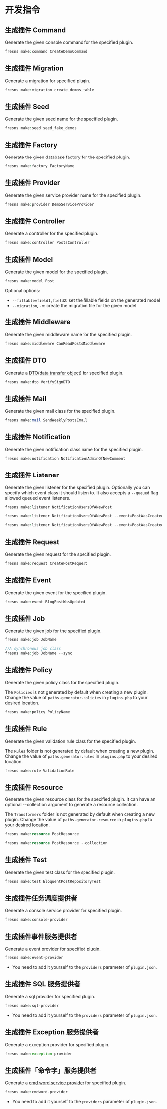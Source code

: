 # 开发指令

## 生成插件 Command

Generate the given console command for the specified plugin.

```php
fresns make:command CreateDemoCommand
```

## 生成插件 Migration

Generate a migration for specified plugin.

```php
fresns make:migration create_demos_table
```

## 生成插件 Seed

Generate the given seed name for the specified plugin.

```php
fresns make:seed seed_fake_demos
```

## 生成插件 Factory

Generate the given database factory for the specified plugin.

```php
fresns make:factory FactoryName
```

## 生成插件 Provider

Generate the given service provider name for the specified plugin.

```php
fresns make:provider DemoServiceProvider
```

## 生成插件 Controller

Generate a controller for the specified plugin.

```php
fresns make:controller PostsController
```

## 生成插件 Model

Generate the given model for the specified plugin.

```php
fresns make:model Post
```

Optional options:

- `--fillable=field1,field2`: set the fillable fields on the generated model
- `--migration`, `-m`: create the migration file for the given model

## 生成插件 Middleware

Generate the given middleware name for the specified plugin.

```php
fresns make:middleware CanReadPostsMiddleware
```

## 生成插件 DTO

Generate a [DTO(data transfer object)](../dto/) for specified plugin.

```php
fresns make:dto VerifySignDTO
```

## 生成插件 Mail

Generate the given mail class for the specified plugin.

```php
fresns make:mail SendWeeklyPostsEmail
```

## 生成插件 Notification

Generate the given notification class name for the specified plugin.

```php
fresns make:notification NotificationAdminOfNewComment
```

## 生成插件 Listener

Generate the given listener for the specified plugin. Optionally you can specify which event class it should listen to. It also accepts a `--queued` flag allowed queued event listeners.

```php
fresns make:listener NotificationUsersOfANewPost

fresns make:listener NotificationUsersOfANewPost --event=PostWasCreated

fresns make:listener NotificationUsersOfANewPost --event=PostWasCreated --queued
```

## 生成插件 Request

Generate the given request for the specified plugin.

```php
fresns make:request CreatePostRequest
```

## 生成插件 Event

Generate the given event for the specified plugin.

```php
fresns make:event BlogPostWasUpdated
```

## 生成插件 Job

Generate the given job for the specified plugin.

```php
fresns make:job JobName

//A synchronous job class
fresns make:job JobName --sync
```

## 生成插件 Policy

Generate the given policy class for the specified plugin.

The `Policies` is not generated by default when creating a new plugin. Change the value of `paths.generator.policies` in `plugins.php` to your desired location.

```php
fresns make:policy PolicyName
```

## 生成插件 Rule

Generate the given validation rule class for the specified plugin.

The `Rules` folder is not generated by default when creating a new plugin. Change the value of `paths.generator.rules` in `plugins.php` to your desired location.

```php
fresns make:rule ValidationRule
```

## 生成插件 Resource

Generate the given resource class for the specified plugin. It can have an optional --collection argument to generate a resource collection.

The `Transformers` folder is not generated by default when creating a new plugin. Change the value of `paths.generator.resource` in `plugins.php` to your desired location.

```php
fresns make:resource PostResource

fresns make:resource PostResource --collection
```

## 生成插件 Test

Generate the given test class for the specified plugin.

```php
fresns make:test EloquentPostRepositoryTest
```

## 生成插件任务调度提供者

Generate a console service provider for specified plugin.

```php
fresns make:console-provider
```

## 生成插件事件服务提供者

Generate a event provider for specified plugin.

```php
fresns make:event-provider
```

- You need to add it yourself to the `providers` parameter of `plugin.json`.

## 生成插件 SQL 服务提供者

Generate a sql provider for specified plugin.

```php
fresns make:sql-provider
```

- You need to add it yourself to the `providers` parameter of `plugin.json`.

## 生成插件 Exception 服务提供者

Generate a exception provider for specified plugin.

```php
fresns make:exception-provider
```

## 生成插件「命令字」服务提供者

Generate a [cmd word service provider](../command-word/) for specified plugin.

```php
fresns make:cmdword-provider
```

- You need to add it yourself to the `providers` parameter of `plugin.json`.
